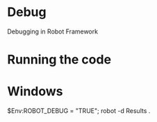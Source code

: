 # Debug
Debugging in Robot Framework
# Running the code
# Windows
$Env:ROBOT_DEBUG = "TRUE"; robot -d Results .
